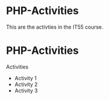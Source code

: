# PHP-Activities
This are the activties in the IT55 course.

# PHP-Activities
Activities
- Activity 1
- Activity 2
- Activity 3